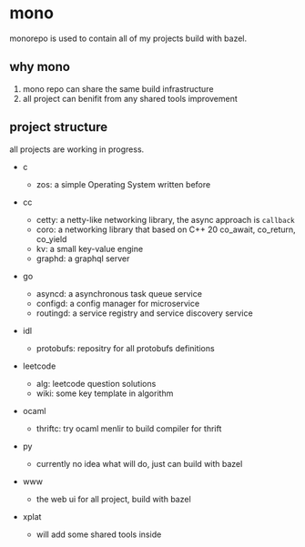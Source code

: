 # mono

monorepo is used to contain all of my projects build with bazel.

## why mono

1. mono repo can share the same build infrastructure
2. all project can benifit from any shared tools improvement

## project structure

all projects are working in progress.

- c

  - zos: a simple Operating System written before

- cc

  - cetty: a netty-like networking library, the async approach is `callback`
  - coro: a networking library that based on C++ 20 co_await, co_return, co_yield
  - kv: a small key-value engine
  - graphd: a graphql server

- go

  - asyncd: a asynchronous task queue service
  - configd: a config manager for microservice
  - routingd: a service registry and service discovery service

- idl

  - protobufs: repositry for all protobufs definitions

- leetcode

  - alg: leetcode question solutions
  - wiki: some key template in algorithm

- ocaml

  - thriftc: try ocaml menlir to build compiler for thrift

- py

  - currently no idea what will do, just can build with bazel

- www

  - the web ui for all project, build with bazel

- xplat
  - will add some shared tools inside
